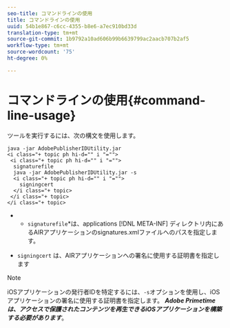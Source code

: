 ```yaml
---
seo-title: コマンドラインの使用
title: コマンドラインの使用
uuid: 54b1e867-c6cc-4355-b8e6-a7ec910bd33d
translation-type: tm+mt
source-git-commit: 1b9792a10ad606b99b6639799ac2aacb707b2af5
workflow-type: tm+mt
source-wordcount: '75'
ht-degree: 0%

---
```



# コマンドラインの使用{#command-line-usage}

ツールを実行するには、次の構文を使用します。

```
java -jar AdobePublisherIDUtility.jar 
<i class="+ topic ph hi-d="" i "="">
 <i class="+ topic ph hi-d="" i "="">
  signaturefile 
  java -jar AdobePublisherIDUtility.jar -s 
  <i class="+ topic ph hi-d="" i "="">
    signingcert
  </i class="+ topic>
 </i class="+ topic>
</i class="+ topic>
```

* 
   * `signaturefile`*は、applications [!DNL META-INF] ディレクトリ内にあるAIRアプリケーションのsignatures.xmlファイルへのパスを指定します。

* `signingcert` は、AIRアプリケーションへの署名に使用する証明書を指定します

>[!NOTE]
>
>iOSアプリケーションの発行者IDを特定するには、`-s`オプションを使用し、iOSアプリケーションの署名に使用する証明書を指定します。 ***Adobe Primetimeは、アクセスで保護されたコンテンツを再生できるiOSアプリケーションを構築する必要があります***。

